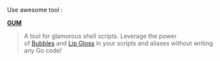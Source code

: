 Use awesome tool : 

**[GUM](https://github.com/charmbracelet/gum)** 
>A tool for glamorous shell scripts. Leverage the power of [Bubbles](https://github.com/charmbracelet/bubbles) and [Lip Gloss](https://github.com/charmbracelet/lipgloss) in your scripts and aliases without writing any Go code!

